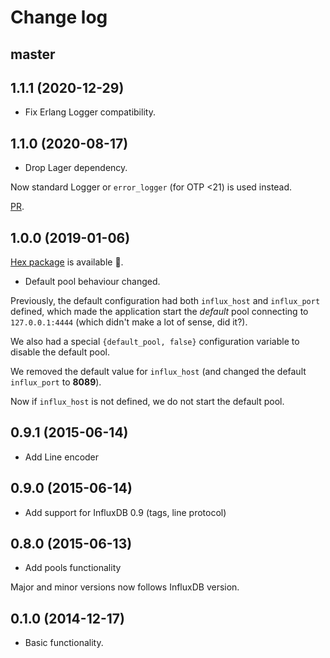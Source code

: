# Change log

## master

## 1.1.1 (2020-12-29)

- Fix Erlang Logger compatibility.

## 1.1.0 (2020-08-17)

- Drop Lager dependency.

Now standard Logger or `error_logger` (for OTP <21) is used instead.

[PR](https://github.com/palkan/influx_udp/pull/16).

## 1.0.0 (2019-01-06)

[Hex package](https://hex.pm/packages/influx_udp) is available 🎉.

- Default pool behaviour changed.

Previously, the default configuration had both `influx_host` and `influx_port` defined, which made
the application start the _default_ pool connecting to `127.0.0.1:4444` (which didn't make a lot of sense, did it?).

We also had a special `{default_pool, false}` configuration variable to disable the default pool.

We removed the default value for `influx_host` (and changed the default `influx_port` to **8089**).

Now if `influx_host` is not defined, we do not start the default pool.

## 0.9.1 (2015-06-14)

- Add Line encoder

## 0.9.0 (2015-06-14)

- Add support for InfluxDB 0.9 (tags, line protocol)

## 0.8.0 (2015-06-13)

- Add pools functionality

Major and minor versions now follows InfluxDB version.

## 0.1.0 (2014-12-17)

- Basic functionality.
